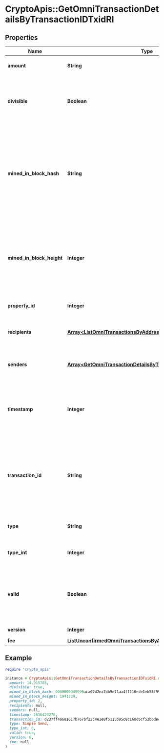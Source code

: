 # CryptoApis::GetOmniTransactionDetailsByTransactionIDTxidRI

## Properties

| Name | Type | Description | Notes |
| ---- | ---- | ----------- | ----- |
| **amount** | **String** | Defines the amount of the sent tokens. |  |
| **divisible** | **Boolean** | Defines whether the attribute can be divisible or not, as boolean. E.g., if it is \&quot;true\&quot;, the attribute is divisible. |  |
| **mined_in_block_hash** | **String** | Represents the hash of the block where this transaction was mined/confirmed for first time. The hash is defined as a cryptographic digital fingerprint made by hashing the block header twice through the SHA256 algorithm. |  |
| **mined_in_block_height** | **Integer** | Represents the hight of the block where this transaction was mined/confirmed for first time. The height is defined as the number of blocks in the blockchain preceding this specific block. |  |
| **property_id** | **Integer** | Represents the identifier of the tokens to send. |  |
| **recipients** | [**Array&lt;ListOmniTransactionsByAddressRIRecipients&gt;**](ListOmniTransactionsByAddressRIRecipients.md) | Represents an object of addresses that receive the transactions. |  |
| **senders** | [**Array&lt;GetOmniTransactionDetailsByTransactionIDTxidRISenders&gt;**](GetOmniTransactionDetailsByTransactionIDTxidRISenders.md) | Represents an object of addresses that provide the funds. |  |
| **timestamp** | **Integer** | Defines the exact date/time in Unix Timestamp when this transaction was mined, confirmed or first seen in Mempool, if it is unconfirmed. |  |
| **transaction_id** | **String** | Represents the unique identifier of a transaction, i.e. it could be &#x60;transactionId&#x60; in UTXO-based protocols like Bitcoin, and transaction &#x60;hash&#x60; in Ethereum blockchain. |  |
| **type** | **String** | Defines the type of the transaction as a string. |  |
| **type_int** | **Integer** | Defines the type of the transaction as a number. |  |
| **valid** | **Boolean** | Defines whether the transaction is valid or not, as boolean. E.g. if set to \&quot;true\&quot;, it means the transaction is valid. |  |
| **version** | **Integer** | Defines the specific version. |  |
| **fee** | [**ListUnconfirmedOmniTransactionsByAddressRIFee**](ListUnconfirmedOmniTransactionsByAddressRIFee.md) |  |  |

## Example

```ruby
require 'crypto_apis'

instance = CryptoApis::GetOmniTransactionDetailsByTransactionIDTxidRI.new(
  amount: 14.915785,
  divisible: true,
  mined_in_block_hash: 0000000049696aca62d2ea7db9e71aa4f1116ede1eb55f9932e758cc586eb8b6,
  mined_in_block_height: 1941239,
  property_id: 2,
  recipients: null,
  senders: null,
  timestamp: 1616423278,
  transaction_id: d237ff4a681617b767bf22c4e1e8f5115b95c8c168d6cf53bbdec68529f91ecb,
  type: Simple Send,
  type_int: 0,
  valid: true,
  version: 0,
  fee: null
)
```

